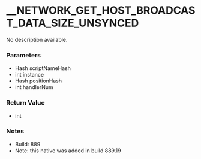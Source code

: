 # __NETWORK_GET_HOST_BROADCAST_DATA_SIZE_UNSYNCED

No description available.

### Parameters
* Hash scriptNameHash
* int instance
* Hash positionHash
* int handlerNum

### Return Value
* int

### Notes
* Build: 889
* Note: this native was added in build 889.19

